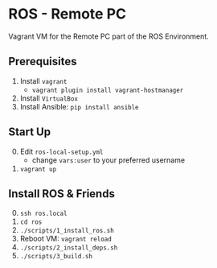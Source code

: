 # ROS - Remote PC
Vagrant VM for the Remote PC part of the ROS Environment.

## Prerequisites
1. Install `vagrant`
    - `vagrant plugin install vagrant-hostmanager`
2. Install `VirtualBox`
3. Install Ansible: `pip install ansible`


## Start Up
0. Edit `ros-local-setup.yml`
    - change `vars:user` to your preferred username
1. `vagrant up`

## Install ROS & Friends
0. `ssh ros.local`
1. `cd ros`
2. `./scripts/1_install_ros.sh`
2. Reboot VM: `vagrant reload`
3. `./scripts/2_install_deps.sh`
4. `./scripts/3_build.sh`
